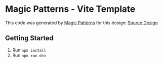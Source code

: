 # Magic Patterns - Vite Template

This code was generated by [Magic Patterns](https://magicpatterns.com) for this design: [Source Design](https://www.magicpatterns.com/c/fxc2ci6nkvccjupmbnyum9)

## Getting Started

1. Run `npm install`
2. Run `npm run dev`
